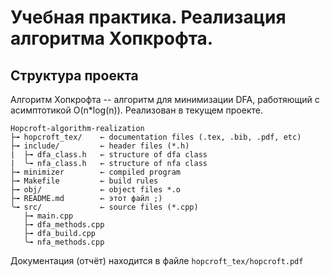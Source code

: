 # Учебная практика. Реализация алгоритма Хопкрофта.
## Структура проекта
Алгоритм Хопкрофта -- алгоритм для минимизации DFA, работяющий с аcимптотикой O(n*log(n)). Реализован в текущем проекте.
```
Hopcroft-algorithm-realization
├╼ hopcroft_tex/    ← documentation files (.tex, .bib, .pdf, etc)
├╼ include/         ← header files (*.h)
|  ├╼ dfa_class.h   ← structure of dfa class
|  ╰╼ nfa_class.h   ← structure of nfa class
├╼ minimizer        ← compiled program
├╼ Makefile         ← build rules
├╼ obj/             ← object files *.o
├╼ README.md        ← этот файл ;)
╰╼ src/             ← source files (*.cpp)
   ├╼ main.cpp
   ├╼ dfa_methods.cpp
   ├╼ dfa_build.cpp
   ╰╼ nfa_methods.cpp
```
Документация (отчёт) находится в файле ```hopcroft_tex/hopcroft.pdf```
